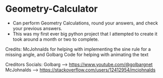 # Geometry-Calculator
- Can perform Geometry Calculations, round your answers, and check your previous answers.
- This was my first ever big python project that I attempted to create it took around a month or two to complete.

Credits: McJohnalds for helping with implementing the sine rule for a missing angle, and Golbarg Code for helping with animating the text 

Creditors Socials:
Golbarg --> https://www.youtube.com/@golbargnet
McJohnalds --> https://stackoverflow.com/users/12412954/mcjohnalds
